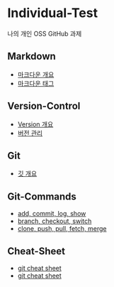 <h1> Individual-Test </h1>

나의 개인 OSS GitHub 과제

<h2> Markdown </h2>

- [마크다운 개요](https://github.com/gnarcousin/individual-test/blob/main/Markdown/Summary.md)
- [마크다운 태그](https://github.com/gnarcousin/individual-test/blob/main/Markdown/TAG.md)

<h2> Version-Control </h2>

- [Version 개요](https://github.com/gnarcousin/individual-test/blob/main/Version-Control/Summary.md)
- [버전 관리](https://github.com/gnarcousin/individual-test/blob/main/Version-Control/Version-Control.md)

<h2> Git </h2>

- [깃 개요](https://github.com/gnarcousin/individual-test/blob/main/Git/Summary.md)

<h2> Git-Commands </h2>

- [add, commit, log, show](https://github.com/gnarcousin/individual-test/blob/main/Git-Commands/add%2C%20commit%2C%20log%2C%20show.md)
- [branch, checkout, switch](https://github.com/gnarcousin/individual-test/blob/main/Git-Commands/branch%2C%20checkout%2C%20switch.md)
- [clone, push, pull, fetch, merge](https://github.com/gnarcousin/individual-test/blob/main/Git-Commands/clone%2C%20push%2C%20pull%2C%20fetch%2C%20merge.md)

<h2> Cheat-Sheet </h2>

- [git cheat sheet](https://github.com/gnarcousin/individual-test/blob/main/CHEAT%20SHEAT/git%20cheat%20sheet.pdf)
- [git cheat sheet](https://github.com/gnarcousin/individual-test/blob/main/CHEAT%20SHEAT/github%20cheat%20sheet.pdf)
